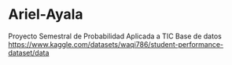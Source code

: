 # Ariel-Ayala
Proyecto Semestral de Probabilidad Aplicada a TIC
Base de datos
https://www.kaggle.com/datasets/waqi786/student-performance-dataset/data
